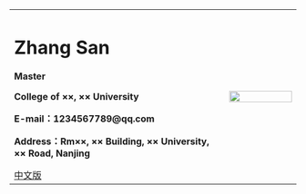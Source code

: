 <div>
<table border="0">
  <tr>
    <td>
      <h1>Zhang San</h1>
      <p><b>Master</b></p>
      <p><b>College of ××, ×× University</b></p>
      <p><b>E-mail：1234567789@qq.com</b></p>
      <p><b>Address：Rm××, ×× Building, ×× University, ×× Road, Nanjing</b></p>
      <a href="./index.html">中文版</a>
    </td>
    <td width="25%">
      <img src="/ar-壶.MP4" width="100%">
    </td>
  </tr>
</table>
</div>
